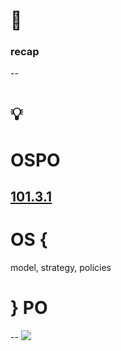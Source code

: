 # 👀
### recap
--
# 💡
# OSPO

[101.3.1](https://github.com/digital-sustainability/module-eoss-ospo101/blob/main/module3/README.md#open-source-program-offices-ospo-and-your-organization)
--
# OS { 
model, strategy, policies
# } PO
--
![](https://github.com/digital-sustainability/module-eoss-ospo101/raw/main/module3/ospo-structure.png)